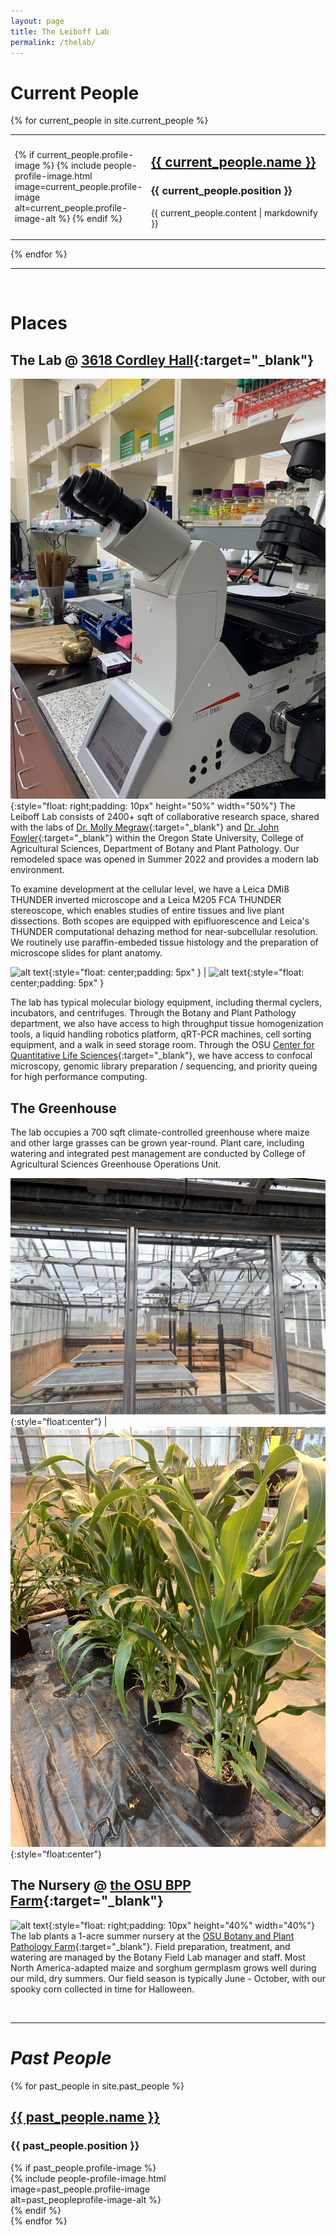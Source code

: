 ```yaml
---
layout: page
title: The Leiboff Lab
permalink: /thelab/
---
```


Current People
==================
<div>
  {% for current_people in site.current_people %}
      <div style="overflow: hidden;">
        <table style="width:100%">
          <tr>
            <td style="width:40%">
              <div>
                {% if current_people.profile-image %}
                {% include people-profile-image.html image=current_people.profile-image alt=current_people.profile-image-alt %}
                {% endif %}
              </div>
            </td>
            <td>
              <div>
                <h2><a href="{{ current_people.url }}">{{ current_people.name }}</a></h2>
                <h3>{{ current_people.position }}</h3>
                <p>{{ current_people.content | markdownify }}</p>
              </div>
            </td>
          </tr>
        </table>
      </div>
  {% endfor %}
</div>

***  

<br>

Places
==================

The Lab @ [3618 Cordley Hall][cord]{:target="_blank"}
------------------
![alt text][lab]{:style="float: right;padding: 10px" height="50%" width="50%"} The Leiboff Lab consists of 2400+ sqft of collaborative research space, shared with the labs of [Dr. Molly Megraw][megrawlab_website]{:target="_blank"} and [Dr. John Fowler][fowlerlab_website]{:target="_blank"} within the Oregon State University, College of Agricultural Sciences, Department of Botany and Plant Pathology. Our remodeled space was opened in Summer 2022 and provides a modern lab environment.  

To examine development at the cellular level, we have a Leica DMi8 THUNDER inverted microscope and a Leica M205 FCA THUNDER stereoscope, which enables studies of entire tissues and live plant dissections. Both scopes are equipped with epifluorescence and Leica's THUNDER computational dehazing method for near-subcellular resolution. We routinely use paraffin-embeded tissue histology and the preparation of microscope slides for plant anatomy.

![alt text][dmi8]{:style="float: center;padding: 5px" } | ![alt text][fca205]{:style="float: center;padding: 5px" }

The lab has typical molecular biology equipment, including thermal cyclers, incubators, and centrifuges. Through the Botany and Plant Pathology department, we also have access to high throughput tissue homogenization tools, a liquid handling robotics platform, qRT-PCR machines, cell sorting equipment, and a walk in seed storage room. Through the OSU [Center for Quantitative Life Sciences][cqls_website]{:target="_blank"}, we have access to confocal microscopy, genomic library preparation / sequencing, and priority queing for high performance computing.

[lab]: /assets/thelab.jpg "Lab space at Cordley Hall"

[dmi8]: /assets/tamara.jpg "Inverted epifluorescence miscroscope"
[fca205]: /assets/tia.jpg "Epifluorescence stereoscope"

[cord]: https://goo.gl/maps/StWsL3s41pgCmgjV6
[megrawlab_website]: http://megraw.cgrb.oregonstate.edu/
[fowlerlab_website]: https://bpp.oregonstate.edu/users/john-fowler-jr?gid=184

[cqls_website]: https://cqls.oregonstate.edu/core

The Greenhouse
------------------

The lab occupies a 700 sqft climate-controlled greenhouse where maize and other large grasses can be grown year-round. Plant care, including watering and integrated pest management are conducted by College of Agricultural Sciences Greenhouse Operations Unit.

![alt text][gh]{:style="float:center"} | ![alt text][plants]{:style="float:center"}

[gh]: /assets/gh.jpg "Leiboff Lab greenhouse"
[plants]: /assets/large_grasses.jpg "We can grow some big plants!"

The Nursery @ [the OSU BPP Farm][farm]{:target="_blank"}
------------------
![alt text][field]{:style="float: right;padding: 10px" height="40%" width="40%"}  The lab plants a 1-acre summer nursery at the [OSU Botany and Plant Pathology Farm][BPP_farm_website]{:target="_blank"}. Field preparation, treatment, and watering are managed by the Botany Field Lab manager and staff. Most North America-adapted maize and sorghum germplasm grows well during our mild, dry summers. Our field season is typically June - October, with our spooky corn collected in time for Halloween.

[field]: /assets/field.jpg "Leiboff Lab summer nursery"

[BPP_farm_website]: https://agsci.oregonstate.edu/botany-field-lab/botany-field-lab
[farm]: https://goo.gl/maps/yjeQgn78sH1FsKA56

<br>

***

*Past People*
==================
<div class="grid-container">
  {% for past_people in site.past_people %}
      <div class="grid-item">
        <h2><a href="{{ past_people.url }}">{{ past_people.name }}</a></h2>
        <h3>{{ past_people.position }}</h3>
        <div style="overflow: hidden; width:50%">
        {% if past_people.profile-image %}
        {% include people-profile-image.html image=past_people.profile-image alt=past_peopleprofile-image-alt %}
        {% endif %}
        </div>
      </div>
  {% endfor %}
</div>

